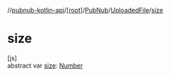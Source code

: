 //[pubnub-kotlin-api](../../../../index.md)/[[root]](../../index.md)/[PubNub](../index.md)/[UploadedFile](index.md)/[size](size.md)

# size

[js]\
abstract var [size](size.md): [Number](https://kotlinlang.org/api/latest/jvm/stdlib/kotlin-stdlib/kotlin/-number/index.html)
